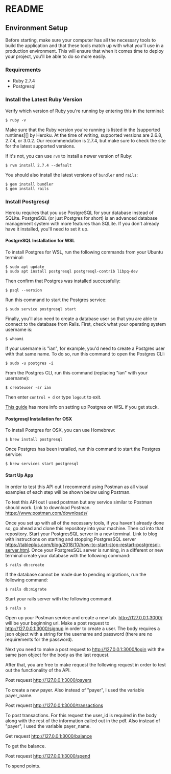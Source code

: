 # README

## Environment Setup

Before starting, make sure your computer has all the necessary tools to build
the application and that these tools match up with what you'll use in a
production environment. This will ensure that when it comes time to deploy your
project, you'll be able to do so more easily.

### Requirements
- Ruby 2.7.4
- Postgresql

### Install the Latest Ruby Version

Verify which version of Ruby you're running by entering this in the terminal:

```console
$ ruby -v
```

Make sure that the Ruby version you're running is listed in the [supported
runtimes][] by Heroku. At the time of writing, supported versions are 2.6.8,
2.7.4, or 3.0.2. Our recommendation is 2.7.4, but make sure to check the site
for the latest supported versions.

If it's not, you can use `rvm` to install a newer version of Ruby:

```console
$ rvm install 2.7.4 --default
```

You should also install the latest versions of `bundler` and `rails`:

```console
$ gem install bundler
$ gem install rails
```

### Install Postgresql

Heroku requires that you use PostgreSQL for your database instead of SQLite.
PostgreSQL (or just Postgres for short) is an advanced database management
system with more features than SQLite. If you don't already have it installed,
you'll need to set it up.

#### PostgreSQL Installation for WSL

To install Postgres for WSL, run the following commands from your Ubuntu
terminal:

```console
$ sudo apt update
$ sudo apt install postgresql postgresql-contrib libpq-dev
```

Then confirm that Postgres was installed successfully:

```console
$ psql --version
```

Run this command to start the Postgres service:

```console
$ sudo service postgresql start
```

Finally, you'll also need to create a database user so that you are able to
connect to the database from Rails. First, check what your operating system
username is:

```console
$ whoami
```

If your username is "ian", for example, you'd need to create a Postgres user
with that same name. To do so, run this command to open the Postgres CLI:

```console
$ sudo -u postgres -i
```

From the Postgres CLI, run this command (replacing "ian" with your username):

```console
$ createuser -sr ian
```

Then enter `control + d` or type `logout` to exit.

[This guide][postgresql wsl] has more info on setting up Postgres on WSL if you
get stuck.

[postgresql wsl]:
  https://docs.microsoft.com/en-us/windows/wsl/tutorials/wsl-database#install-postgresql

#### Postgresql Installation for OSX

To install Postgres for OSX, you can use Homebrew:

```console
$ brew install postgresql
```

Once Postgres has been installed, run this command to start the Postgres
service:

```console
$ brew services start postgresql
```

#### Start Up App

In order to test this API out I recommend using Postman as all visual examples of each step will be shown below using Postman.

To test this API out I used postman but any service similar to Postman should work. Link to download Postman. https://www.postman.com/downloads/

Once you set up with all of the necessary tools, if you haven't already done so, go ahead and clone this repository into your machine. Then cd into that repository.  Start your PostgresSQL server in a new terminal. Link to blog with instructions on starting and stopping PostgresSQL server https://tableplus.com/blog/2018/10/how-to-start-stop-restart-postgresql-server.html. Once your PostgresSQL server is running, in a different or new terminal create your database with the following command:

```console
$ rails db:create
```

If the database cannot be made due to pending migrations, run the following command:

```console
$ rails db:migrate
```

Start your rails server with the following command. 

```console
$ rails s
```

Open up your Postman service and create a new tab. http://127.0.0.1:3000/ will be your beginning url.
Make a post request to http://127.0.0.1:3000/signup in order to create a user. The body requires a json object with a string for the username and password (there are no requirements for the password). 




Next you need to make a post request to http://127.0.0.1:3000/login with the same json object for the body as the last request.


After that, you are free to make request the following request in order to test out the functionality of the API.


Post request http://127.0.0.1:3000/payers

To create a new payer. Also instead of "payer", I used the variable payer_name.

Post request http://127.0.0.1:3000/transactions 

To post transactions. For this request the user_id is required in the body along with the rest of the information called out in the pdf.
Also instead of "payer", I used the variable payer_name.

Get request http://127.0.0.1:3000/balance 

To get the balance.

Post request http://127.0.0.1:3000/spend

To spend points.




